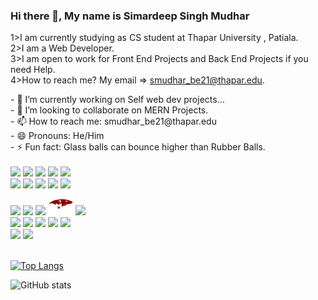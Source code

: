 ### Hi there 👋, My name is Simardeep Singh Mudhar
1>I am currently studying as CS student at Thapar University , Patiala.<br/>
2>I am a Web Developer.<br/>
3>I am open to work for Front End Projects and Back End Projects if you need Help.<br/>
4>How to reach me? My email => smudhar_be21@thapar.edu.

<div style="display:flex,flex-direction: row">
 <div>
- 🔭 I’m currently working on Self web dev projects... <br/>
- 👯 I’m looking to collaborate on MERN Projects.<br/>
- 📫 How to reach me: smudhar_be21@thapar.edu <br/>
- 😄 Pronouns: He/Him <br/>
- ⚡ Fun fact: Glass balls can bounce higher than Rubber Balls. <br/>
 </div>
<br/>

<div>
<img src="https://cdn.iconscout.com/icon/free/png-256/html5-40-1175193.png" style="height:40px"/>
<img src="https://upload.wikimedia.org/wikipedia/commons/thumb/6/62/CSS3_logo.svg/2048px-CSS3_logo.svg.png" style="height:40px"/>
<img src="https://upload.wikimedia.org/wikipedia/commons/thumb/9/99/Unofficial_JavaScript_logo_2.svg/480px-Unofficial_JavaScript_logo_2.svg.png" style="height:40px"/>
<img src="https://cdn.freebiesupply.com/logos/thumbs/2x/react-1-logo.png" style="height:40px"/>
<img src="https://cdn.freebiesupply.com/logos/thumbs/2x/nodejs-1-logo.png" style="height:40px"/><br/>
<img src="https://res.cloudinary.com/crunchbase-production/image/upload/c_lpad,f_auto,q_auto:eco,dpr_1/erkxwhl1gd48xfhe2yld" style="height:40px"/>
<img src="https://symbols.getvecta.com/stencil_79/88_expressjs-icon.54bb6035d3.jpg" style="height:40px"/>
<img src="https://logos-world.net/wp-content/uploads/2021/10/Python-Symbol.png" style="height:40px"/>
<img src="https://i.pinimg.com/originals/6e/46/e7/6e46e7dbe2bb73dacc055e5dbd85c3ad.png" style="height:40px"/>
<img src="https://e7.pngegg.com/pngimages/46/626/png-clipart-c-logo-the-c-programming-language-computer-icons-computer-programming-source-code-programming-miscellaneous-template.png" style="height:40px"/><br/>
<img src="https://iconape.com/wp-content/png_logo_vector/git-icon.png" style="height:40px"/>
 <img src="https://www.adminbyaccident.com/wp-content/uploads/2017/11/mysql-export-import.jpg" style="height:40px"/>
<img src="https://www.gstatic.com/devrel-devsite/prod/v1a2d2d725c48303ffd65eb7122e57032dbf9bb148227658cacdfddf0dcae1e46/firebase/images/touchicon-180.png" style="height:40px"/>
<img src="https://raw.githubusercontent.com/github/explore/80688e429a7d4ef2fca1e82350fe8e3517d3494d/topics/mongoose/mongoose.png" style="height:40px"/>
<img src="https://v4.mui.com/static/logo.png" style="height:40px"/><br/>
<img src="https://raw.githubusercontent.com/reduxjs/redux/master/logo/logo.png" style="height:40px"/>
<img src="https://www.tpisoftware.com/tpu/File/html/202009/20200929151429/images/20200926171128.png" style="height:40px"/>
<img src="https://cdn.freebiesupply.com/logos/large/2x/figma-1-logo-png-transparent.png" style="height:40px"/>
<img src="https://stripe.com/img/v3/home/twitter.png" style="height:40px"/>
<img src="https://symbols.getvecta.com/stencil_25/40_jest.5fde12ec22.png" style="height:40px"/><br/>
<img src="https://seeklogo.com/images/P/puppeteer-logo-254C5F1692-seeklogo.com.png" style="height:40px"/>
<img src="https://upload.wikimedia.org/wikipedia/commons/9/96/Socket-io.svg" style="height:40px"/>
 </div>
 </div>
 <br/>
 
[![Top Langs](https://github-readme-stats.vercel.app/api/top-langs/?username=SimardeepSingh1450)](https://github.com/anuraghazra/github-readme-stats)

![GitHub stats](https://github-readme-stats.vercel.app/api?username=SimardeepSingh1450&show_icons=true)  


